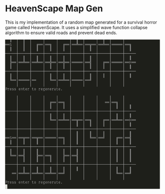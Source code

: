 # HeavenScape Map Gen

This is my implementation of a random map generated for a survival horror game
called HeavenScape. It uses a simplified wave function collapse algorithm to
ensure valid roads and prevent dead ends.

![Demo](/MapGen.gif)
